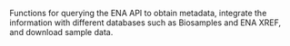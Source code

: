 Functions for querying the ENA API to obtain metadata, integrate the information with different databases such as Biosamples and ENA XREF, and download sample data.
